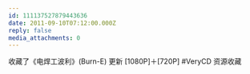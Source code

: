 ```yaml
---
id: 111137527879443636
date: 2011-09-10T07:12:00.000Z
reply: false
media_attachments: 0
---
```


收藏了《电焊工波利》(Burn-E) 更新 [1080P]＋[720P] #VeryCD 资源收藏 ​​​​

